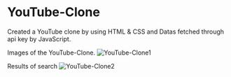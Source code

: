 # YouTube-Clone

Created a YouTube clone by using HTML & CSS and Datas fetched through api key by JavaScript.

Images of the YouTube-Clone.
![YouTube-Clone1](https://user-images.githubusercontent.com/107243584/209063684-a34b3132-aa22-4430-841d-c37bfc37bde5.png)

Results of search
![YouTube-Clone2](https://user-images.githubusercontent.com/107243584/209063889-f64ff970-002b-4723-a91d-94122eb4342d.png)
